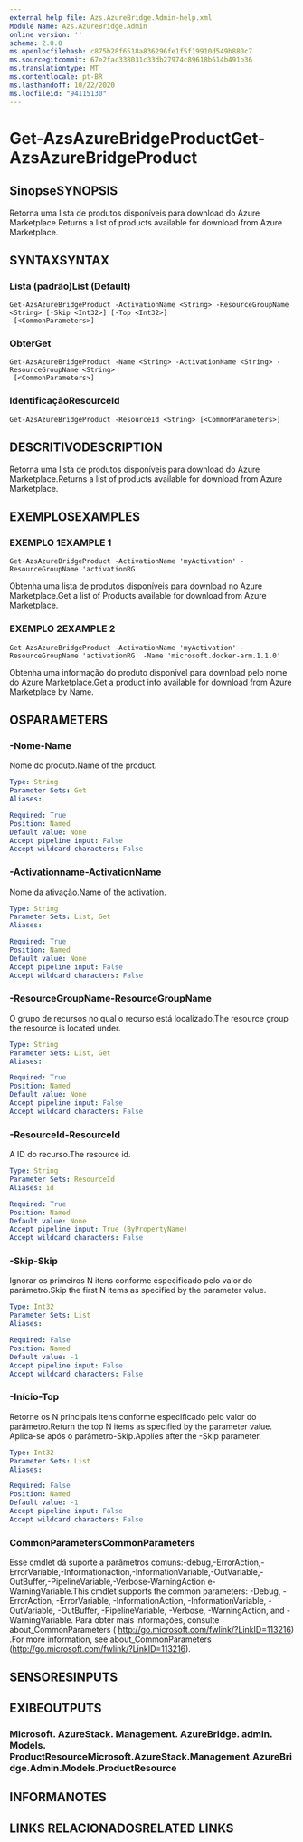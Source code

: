 ```yaml
---
external help file: Azs.AzureBridge.Admin-help.xml
Module Name: Azs.AzureBridge.Admin
online version: ''
schema: 2.0.0
ms.openlocfilehash: c875b28f6518a836296fe1f5f19910d549b880c7
ms.sourcegitcommit: 67e2fac338031c33db27974c89618b614b491b36
ms.translationtype: MT
ms.contentlocale: pt-BR
ms.lasthandoff: 10/22/2020
ms.locfileid: "94115130"
---
```

# <span data-ttu-id="0e430-101">Get-AzsAzureBridgeProduct</span><span class="sxs-lookup"><span data-stu-id="0e430-101">Get-AzsAzureBridgeProduct</span></span>

## <span data-ttu-id="0e430-102">Sinopse</span><span class="sxs-lookup"><span data-stu-id="0e430-102">SYNOPSIS</span></span>
<span data-ttu-id="0e430-103">Retorna uma lista de produtos disponíveis para download do Azure Marketplace.</span><span class="sxs-lookup"><span data-stu-id="0e430-103">Returns a list of products available for download from Azure Marketplace.</span></span>

## <span data-ttu-id="0e430-104">SYNTAX</span><span class="sxs-lookup"><span data-stu-id="0e430-104">SYNTAX</span></span>

### <span data-ttu-id="0e430-105">Lista (padrão)</span><span class="sxs-lookup"><span data-stu-id="0e430-105">List (Default)</span></span>
```
Get-AzsAzureBridgeProduct -ActivationName <String> -ResourceGroupName <String> [-Skip <Int32>] [-Top <Int32>]
 [<CommonParameters>]
```

### <span data-ttu-id="0e430-106">Obter</span><span class="sxs-lookup"><span data-stu-id="0e430-106">Get</span></span>
```
Get-AzsAzureBridgeProduct -Name <String> -ActivationName <String> -ResourceGroupName <String>
 [<CommonParameters>]
```

### <span data-ttu-id="0e430-107">Identificação</span><span class="sxs-lookup"><span data-stu-id="0e430-107">ResourceId</span></span>
```
Get-AzsAzureBridgeProduct -ResourceId <String> [<CommonParameters>]
```

## <span data-ttu-id="0e430-108">DESCRITIVO</span><span class="sxs-lookup"><span data-stu-id="0e430-108">DESCRIPTION</span></span>
<span data-ttu-id="0e430-109">Retorna uma lista de produtos disponíveis para download do Azure Marketplace.</span><span class="sxs-lookup"><span data-stu-id="0e430-109">Returns a list of products available for download from Azure Marketplace.</span></span>

## <span data-ttu-id="0e430-110">EXEMPLOS</span><span class="sxs-lookup"><span data-stu-id="0e430-110">EXAMPLES</span></span>

### <span data-ttu-id="0e430-111">EXEMPLO 1</span><span class="sxs-lookup"><span data-stu-id="0e430-111">EXAMPLE 1</span></span>
```
Get-AzsAzureBridgeProduct -ActivationName 'myActivation' -ResourceGroupName 'activationRG'
```

<span data-ttu-id="0e430-112">Obtenha uma lista de produtos disponíveis para download no Azure Marketplace.</span><span class="sxs-lookup"><span data-stu-id="0e430-112">Get a list of Products available for download from Azure Marketplace.</span></span>

### <span data-ttu-id="0e430-113">EXEMPLO 2</span><span class="sxs-lookup"><span data-stu-id="0e430-113">EXAMPLE 2</span></span>
```
Get-AzsAzureBridgeProduct -ActivationName 'myActivation' -ResourceGroupName 'activationRG' -Name 'microsoft.docker-arm.1.1.0'
```

<span data-ttu-id="0e430-114">Obtenha uma informação do produto disponível para download pelo nome do Azure Marketplace.</span><span class="sxs-lookup"><span data-stu-id="0e430-114">Get a product info available for download from Azure Marketplace by Name.</span></span>

## <span data-ttu-id="0e430-115">OS</span><span class="sxs-lookup"><span data-stu-id="0e430-115">PARAMETERS</span></span>

### <span data-ttu-id="0e430-116">-Nome</span><span class="sxs-lookup"><span data-stu-id="0e430-116">-Name</span></span>
<span data-ttu-id="0e430-117">Nome do produto.</span><span class="sxs-lookup"><span data-stu-id="0e430-117">Name of the product.</span></span>

```yaml
Type: String
Parameter Sets: Get
Aliases:

Required: True
Position: Named
Default value: None
Accept pipeline input: False
Accept wildcard characters: False
```

### <span data-ttu-id="0e430-118">-Activationname</span><span class="sxs-lookup"><span data-stu-id="0e430-118">-ActivationName</span></span>
<span data-ttu-id="0e430-119">Nome da ativação.</span><span class="sxs-lookup"><span data-stu-id="0e430-119">Name of the activation.</span></span>

```yaml
Type: String
Parameter Sets: List, Get
Aliases:

Required: True
Position: Named
Default value: None
Accept pipeline input: False
Accept wildcard characters: False
```

### <span data-ttu-id="0e430-120">-ResourceGroupName</span><span class="sxs-lookup"><span data-stu-id="0e430-120">-ResourceGroupName</span></span>
<span data-ttu-id="0e430-121">O grupo de recursos no qual o recurso está localizado.</span><span class="sxs-lookup"><span data-stu-id="0e430-121">The resource group the resource is located under.</span></span>

```yaml
Type: String
Parameter Sets: List, Get
Aliases:

Required: True
Position: Named
Default value: None
Accept pipeline input: False
Accept wildcard characters: False
```

### <span data-ttu-id="0e430-122">-ResourceId</span><span class="sxs-lookup"><span data-stu-id="0e430-122">-ResourceId</span></span>
<span data-ttu-id="0e430-123">A ID do recurso.</span><span class="sxs-lookup"><span data-stu-id="0e430-123">The resource id.</span></span>

```yaml
Type: String
Parameter Sets: ResourceId
Aliases: id

Required: True
Position: Named
Default value: None
Accept pipeline input: True (ByPropertyName)
Accept wildcard characters: False
```

### <span data-ttu-id="0e430-124">-Skip</span><span class="sxs-lookup"><span data-stu-id="0e430-124">-Skip</span></span>
<span data-ttu-id="0e430-125">Ignorar os primeiros N itens conforme especificado pelo valor do parâmetro.</span><span class="sxs-lookup"><span data-stu-id="0e430-125">Skip the first N items as specified by the parameter value.</span></span>

```yaml
Type: Int32
Parameter Sets: List
Aliases:

Required: False
Position: Named
Default value: -1
Accept pipeline input: False
Accept wildcard characters: False
```

### <span data-ttu-id="0e430-126">-Início</span><span class="sxs-lookup"><span data-stu-id="0e430-126">-Top</span></span>
<span data-ttu-id="0e430-127">Retorne os N principais itens conforme especificado pelo valor do parâmetro.</span><span class="sxs-lookup"><span data-stu-id="0e430-127">Return the top N items as specified by the parameter value.</span></span>
<span data-ttu-id="0e430-128">Aplica-se após o parâmetro-Skip.</span><span class="sxs-lookup"><span data-stu-id="0e430-128">Applies after the -Skip parameter.</span></span>

```yaml
Type: Int32
Parameter Sets: List
Aliases:

Required: False
Position: Named
Default value: -1
Accept pipeline input: False
Accept wildcard characters: False
```

### <span data-ttu-id="0e430-129">CommonParameters</span><span class="sxs-lookup"><span data-stu-id="0e430-129">CommonParameters</span></span>
<span data-ttu-id="0e430-130">Esse cmdlet dá suporte a parâmetros comuns:-debug,-ErrorAction,-ErrorVariable,-Informationaction,-InformationVariable,-OutVariable,-OutBuffer,-PipelineVariable,-Verbose-WarningAction e-WarningVariable.</span><span class="sxs-lookup"><span data-stu-id="0e430-130">This cmdlet supports the common parameters: -Debug, -ErrorAction, -ErrorVariable, -InformationAction, -InformationVariable, -OutVariable, -OutBuffer, -PipelineVariable, -Verbose, -WarningAction, and -WarningVariable.</span></span> <span data-ttu-id="0e430-131">Para obter mais informações, consulte about_CommonParameters ( http://go.microsoft.com/fwlink/?LinkID=113216) .</span><span class="sxs-lookup"><span data-stu-id="0e430-131">For more information, see about_CommonParameters (http://go.microsoft.com/fwlink/?LinkID=113216).</span></span>

## <span data-ttu-id="0e430-132">SENSORES</span><span class="sxs-lookup"><span data-stu-id="0e430-132">INPUTS</span></span>

## <span data-ttu-id="0e430-133">EXIBE</span><span class="sxs-lookup"><span data-stu-id="0e430-133">OUTPUTS</span></span>

### <span data-ttu-id="0e430-134">Microsoft. AzureStack. Management. AzureBridge. admin. Models. ProductResource</span><span class="sxs-lookup"><span data-stu-id="0e430-134">Microsoft.AzureStack.Management.AzureBridge.Admin.Models.ProductResource</span></span>

## <span data-ttu-id="0e430-135">INFORMA</span><span class="sxs-lookup"><span data-stu-id="0e430-135">NOTES</span></span>

## <span data-ttu-id="0e430-136">LINKS RELACIONADOS</span><span class="sxs-lookup"><span data-stu-id="0e430-136">RELATED LINKS</span></span>
